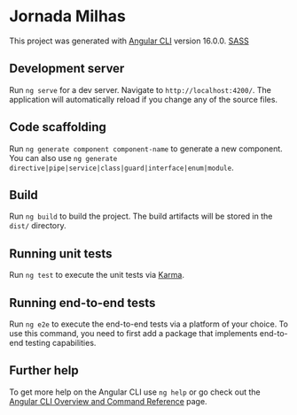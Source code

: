 # Jornada Milhas

This project was generated with [Angular CLI](https://github.com/angular/angular-cli) version 16.0.0.
[SASS](https://sass-lang.com/guide/#:~:text=With%20that%20in%20mind%2C%20here%27s%20an%20example%20of%20some%20typical%20styles%20for%20a%C2%A0site%27s%20navigation%3A)

## Development server

Run `ng serve` for a dev server. Navigate to `http://localhost:4200/`. The application will automatically reload if you change any of the source files.

## Code scaffolding

Run `ng generate component component-name` to generate a new component. You can also use `ng generate directive|pipe|service|class|guard|interface|enum|module`.

## Build

Run `ng build` to build the project. The build artifacts will be stored in the `dist/` directory.

## Running unit tests

Run `ng test` to execute the unit tests via [Karma](https://karma-runner.github.io).

## Running end-to-end tests

Run `ng e2e` to execute the end-to-end tests via a platform of your choice. To use this command, you need to first add a package that implements end-to-end testing capabilities.

## Further help

To get more help on the Angular CLI use `ng help` or go check out the [Angular CLI Overview and Command Reference](https://angular.io/cli) page.
